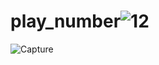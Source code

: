 # play_number![12](https://user-images.githubusercontent.com/100377681/163165705-0f0bb23c-a9db-4e99-89e5-aeb47b507ed2.PNG)
![Capture](https://user-images.githubusercontent.com/100377681/163165721-3fa5a05c-5553-4be8-873f-d009183364bf.PNG)
